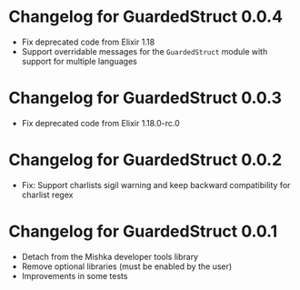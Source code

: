 # Changelog for GuardedStruct 0.0.4

- Fix deprecated code from Elixir 1.18
- Support overridable messages for the `GuardedStruct` module with support for multiple languages

# Changelog for GuardedStruct 0.0.3

- Fix deprecated code from Elixir 1.18.0-rc.0

# Changelog for GuardedStruct 0.0.2

- Fix: Support charlists sigil warning and keep backward compatibility for charlist regex

# Changelog for GuardedStruct 0.0.1

- Detach from the Mishka developer tools library
- Remove optional libraries (must be enabled by the user)
- Improvements in some tests
